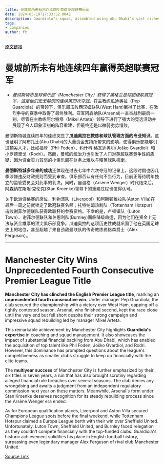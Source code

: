 ```yaml
---
title: 曼城前所未有地连续四年赢得英超联赛冠军
date: 2024-05-19T17:33:52.004Z
description: Guardiola’s squad, assembled using Abu Dhabi’s vast riches, clinches hard fought campaign
tags: 
- companies
author: ft
---
```


[原文链接](https://ft.com/content/1b5c044a-be20-485a-816a-81791befdf22)

# 曼城前所未有地连续四年赢得英超联赛冠军

* *曼彻斯特**市足球俱乐部（Manchester City）**获得了英格兰足球超级联赛冠军*，这是他们史无前例的**连续第四次夺冠**。在主教练瓜迪奥拉（Pep Guardiola）的带领下，俱乐部击败西汉姆联队(West Ham)赢得了比赛，在激烈争夺的赛季中取得了最终胜利。亚军阿森纳队(Arsenal)一直奋战到最后一刻，尽管在主教练阿尔特塔（Mikel Arteta）领导下进行了强大的竞选活动并展现了令人印象深刻的阵容重建，但最终还是以微弱劣势惜败。 

曼彻斯特城连续四年的佳绩突显了**瓜迪奥拉在教练和球队管理方面的专业知识**。这也证明了阿布扎比(Abu Dhabi)的大量资金支持所带来的影响，使得俱乐部能够引进顶尖人才，比如福登（Phil Foden）、约什科·格瓦迪奥尔(Joško Gvardiol）和小罗德里戈（Rodri）。然而，曼城的统治力也引发了人们对英超联赛竞争性的质疑，因为资金实力较弱的小俱乐部在财务上难以与精英球队抗衡。 

**曼彻斯特城多年来的成功**还体现在过去七年中六次夺冠的记录上，这段时期也因几季涉嫌违反财政规则而受到审查。俱乐部否认有任何不当行为，目前正等待明年独立的监管委员会对此事的判决。同时，自温格（Arsène Wenger）时代结束后，阿森纳在斯坦·克伦克(Stan Kroenke)领导下的重建过程也值得认可。

关于欧洲资格赛的席位，利物浦队（Liverpool）和阿斯顿维拉队(Aston Villa)在最后一周之前就锁定了欧冠联赛名额；托特纳姆热刺队（Tottenham Hotspur）击败谢菲尔德联队获得欧联杯的参赛资格。不幸的是，卢顿镇队（Luton Town）、谢菲尔德联队和伯恩利队(Burnley)面临降级命运，因为他们在资金上无法与资金雄厚的顶尖俱乐部竞争。瓜迪奥拉的这项历史性成就巩固了他在英国足球史上的地位，甚至超越了来自劲敌曼联队的传奇教练弗格森爵士（Alex Ferguson）。

---

# Manchester City Wins Unprecedented Fourth Consecutive Premier League Title 

**Manchester City has clinched the English Premier League title**, marking an **unprecedented fourth consecutive win**. Under manager Pep Guardiola, the club secured the championship with a victory over West Ham, capping off a tightly contested season. Arsenal, who finished second, kept the race close until the very end but fell short despite their strong campaign and impressive squad rebuilding led by manager Mikel Arteta. 

This remarkable achievement by Manchester City highlights **Guardiola's expertise** in coaching and squad management. It also showcases the impact of substantial financial backing from Abu Dhabi, which has enabled the acquisition of top talent like Phil Foden, Joško Gvardiol, and Rodri. However, this dominance has prompted questions about the league's competitiveness as smaller clubs struggle to keep up financially with the elite teams. 

The **multiyear success** of Manchester City is further emphasized by their six titles in seven years, a run that has also brought scrutiny regarding alleged financial rule breaches over several seasons. The club denies any wrongdoing and awaits a judgment from an independent regulatory commission next year on these matters. Meanwhile, Arsenal's form under Stan Kroenke deserves recognition for its steady rebuilding process since the Arsène Wenger era ended. 

As for European qualification places, Liverpool and Aston Villa secured Champions League spots before the final weekend, while Tottenham Hotspur claimed a Europa League berth with their win over Sheffield United. Unfortunately, Luton Town, Sheffield United, and Burnley faced relegation as they couldn't compete financially with the top-funded clubs. Guardiola's historic achievement solidifies his place in English football history, surpassing even legendary manager Alex Ferguson of rival club Manchester United.

[Source Link](https://ft.com/content/1b5c044a-be20-485a-816a-81791befdf22)

